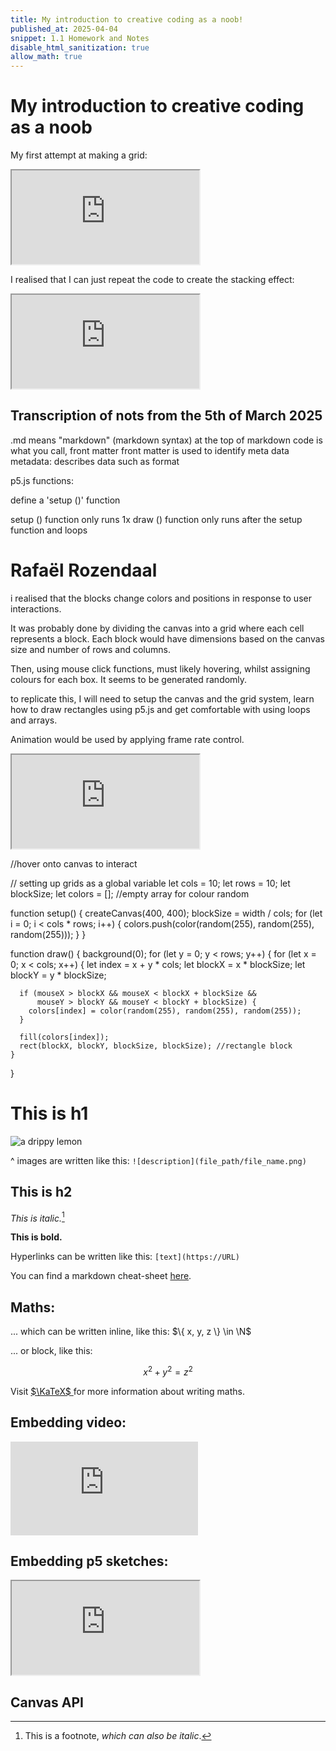 ```yaml
---
title: My introduction to creative coding as a noob! 
published_at: 2025-04-04
snippet: 1.1 Homework and Notes
disable_html_sanitization: true
allow_math: true
---
```

# My introduction to creative coding as a noob 

My first attempt at making a grid:

<iframe id="static_squares" src="https://editor.p5js.org/vubblechi/full/Dy6k23zZT"></iframe>

<script type="module">

    const iframe  = document.getElementById (`static_squares`)
    iframe.width  = iframe.parentNode.scrollWidth
    iframe.height = iframe.width * 9 / 16 + 42

</script>

I realised that I can just repeat the code to create the stacking effect:

<iframe id="moving_squares" src="https://editor.p5js.org/vubblechi/full/gsVp-UMu8"></iframe>

<script type="module">

    const iframe  = document.getElementById (`static_squares`)
    iframe.width  = iframe.parentNode.scrollWidth
    iframe.height = iframe.width * 9 / 16 + 42

</script>

## Transcription of nots from the 5th of March 2025 

.md means "markdown" (markdown syntax)
at the top of markdown code is what you call, front matter 
front matter is used to identify meta data 
metadata: describes data such as format 

p5.js functions:

define a 'setup ()' function 

setup () function only runs 1x
draw () function only runs after the setup function and loops 

# Rafaël Rozendaal

i realised that the blocks change colors and positions in response to user interactions. 

It was probably done by dividing the canvas  into a grid where each cell represents a block. Each block would have dimensions based on the canvas size  and number of rows and columns.

Then, using mouse click functions, must likely hovering, whilst assigning colours for each box. It seems to be generated randomly. 

to replicate this, I will need to setup the canvas and the grid system, learn how to draw rectangles using p5.js and get comfortable with using loops and arrays. 

Animation would be used by applying frame rate control. 

<iframe id="interactive_sq" src="https://editor.p5js.org/vubblechi/full/YzQ_oPBBl"></iframe>

<script type="module">

    const iframe  = document.getElementById (`static_squares`)
    iframe.width  = iframe.parentNode.scrollWidth
    iframe.height = iframe.width * 9 / 16 + 42

</script>

//hover onto canvas to interact

// setting up grids as a global variable
let cols = 10; 
let rows = 10;
let blockSize;
let colors = []; //empty array for colour random

function setup() {
  createCanvas(400, 400);
  blockSize = width / cols;
  for (let i = 0; i < cols * rows; i++) {
    colors.push(color(random(255), random(255), random(255)));
  }
}

function draw() {
  background(0);
  for (let y = 0; y < rows; y++) {
    for (let x = 0; x < cols; x++) {
      let index = x + y * cols;
      let blockX = x * blockSize;
      let blockY = y * blockSize;
      
      if (mouseX > blockX && mouseX < blockX + blockSize && 
          mouseY > blockY && mouseY < blockY + blockSize) {
        colors[index] = color(random(255), random(255), random(255));
      }
      
      fill(colors[index]);
      rect(blockX, blockY, blockSize, blockSize); //rectangle block
    }
  }

# This is h1

![a drippy lemon](logo.svg)

^ images are written like this: `![description](file_path/file_name.png)`

## This is h2

*This is italic.*[^1]

[^1]: This is a footnote, *which can also be italic*.

**This is bold.**

Hyperlinks can be written like this: `[text](https://URL)`

You can find a markdown cheat-sheet [here](https://www.markdownguide.org/cheat-sheet/).

## Maths:

... which can be written inline, like this: $\{ x, y, z \} \in \N$

... or block, like this:

$$ x^2 + y^2 = z^2 $$

Visit [ $\KaTeX$ ](https://katex.org/docs/supported#fractions-and-binomials) for more information about writing maths.

## Embedding video:

<iframe id="coding_train_video" src="https://www.youtube.com/embed/rI_y2GAlQFM?si=RDgjkpunxk1mQzMI" title="YouTube video player" frameborder="0" allow="accelerometer; autoplay; clipboard-write; encrypted-media; gyroscope; picture-in-picture; web-share" referrerpolicy="strict-origin-when-cross-origin" allowfullscreen></iframe>

<script type="module">

    console.log (`hello world! 🚀`)

    const iframe  = document.getElementById (`coding_train_video`)
    iframe.width  = iframe.parentNode.scrollWidth
    iframe.height = iframe.width * 9 / 16

</script>

## Embedding p5 sketches:

<iframe id="falling_falling" src="https://editor.p5js.org/capogreco/full/Fkg05m7aA"></iframe>

<script type="module">

    const iframe  = document.getElementById (`falling_falling`)
    iframe.width  = iframe.parentNode.scrollWidth
    iframe.height = iframe.width * 9 / 16 + 42

</script>

## Canvas API

<canvas id="canvas_example"></canvas>

<script type="module">
    const cnv = document.getElementById (`canvas_example`)
    cnv.width = cnv.parentNode.scrollWidth
    cnv.height = cnv.width * 9 / 16

    const ctx = cnv.getContext (`2d`)
    const pos = {
        x: -100,
        y: cnv.height / 2 - 50
    }
    
    function draw_frame () {
        ctx.fillStyle = `turquoise`
        ctx.fillRect (0, 0, cnv.width, cnv.height)

        ctx.fillStyle = `hotpink`
        ctx.fillRect (pos.x, pos.y, 100, 100)

        pos.x += 2

        if (pos.x > cnv.width) {
            pos.x = -100
        }

        requestAnimationFrame (draw_frame)
    }

    draw_frame ()
</script>



